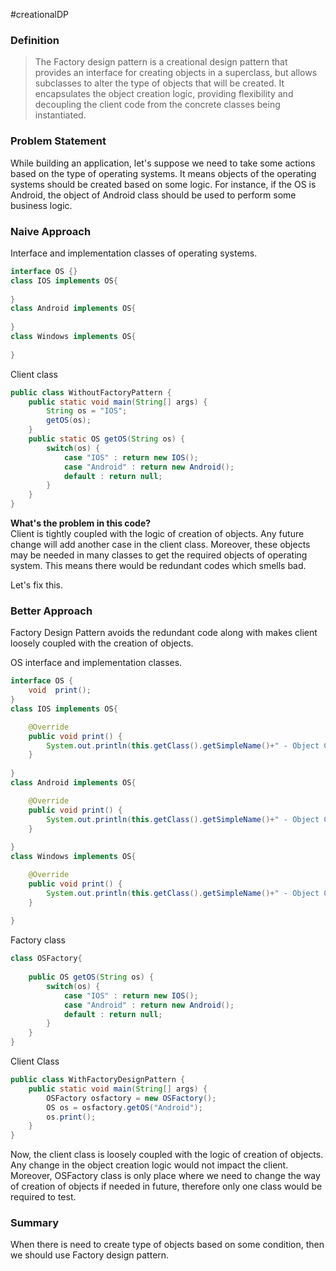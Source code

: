 #creationalDP
### Definition

>The Factory design pattern is a creational design pattern that provides an interface for creating objects in a superclass, but allows subclasses to alter the type of objects that will be created. It encapsulates the object creation logic, providing flexibility and decoupling the client code from the concrete classes being instantiated.

### Problem Statement
While building an application, let's suppose we need to take some actions based on the type of operating systems. It means objects of the operating systems should be created based on some logic. For instance, if the OS is Android, the object of Android class should be used to perform some business logic.


### Naive Approach
Interface and implementation classes of operating systems.
```java
interface OS {}
class IOS implements OS{
	
}
class Android implements OS{
	
}
class Windows implements OS{
	
}
```

Client class

```java
public class WithoutFactoryPattern {
	public static void main(String[] args) {
		String os = "IOS";
		getOS(os);
	}
	public static OS getOS(String os) {
		switch(os) {
			case "IOS" : return new IOS();
			case "Android" : return new Android();
			default : return null;
		}
	}
}
```

**What's the problem in this code?**  
Client is tightly coupled with the logic of creation of objects. Any future change will add another case in the client class. Moreover, these objects may be needed in many classes to get the required objects of operating system. This means there would be redundant codes which smells bad. 

Let's fix this.

### Better Approach
Factory Design Pattern avoids the redundant code along with makes client loosely coupled with the creation of objects.

OS interface and implementation classes.

```java
interface OS {
	void  print();
}
class IOS implements OS{

	@Override
	public void print() {
		System.out.println(this.getClass().getSimpleName()+" - Object Created.");
	}
	
}
class Android implements OS{

	@Override
	public void print() {
		System.out.println(this.getClass().getSimpleName()+" - Object Created.");
	}
	
}
class Windows implements OS{

	@Override
	public void print() {
		System.out.println(this.getClass().getSimpleName()+" - Object Created.");
	}
	
}
```

Factory class

```java
class OSFactory{
	
	public OS getOS(String os) {
		switch(os) {
			case "IOS" : return new IOS();
			case "Android" : return new Android();
			default : return null;
		}
	}
}
```

Client Class

```java
public class WithFactoryDesignPattern {
	public static void main(String[] args) {
		OSFactory osfactory = new OSFactory();
		OS os = osfactory.getOS("Android");
		os.print();
	}
}
```

Now, the client class is loosely coupled with the logic of creation of objects. Any change in the object creation logic would not impact the client. Moreover, OSFactory class is only place where we need to change the way of creation of objects if needed in future, therefore only one class would be required to test.

### Summary
When there is need to create type of objects based on some condition, then we should use Factory design pattern.